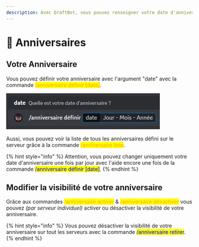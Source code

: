 ```yaml
---
description: Avec DraftBot, vous pouvez renseigner votre date d'anniversaire et être informé des prochains à venir !
---
```


# 🎂 Anniversaires

## Votre Anniversaire

Vous pouvez définir votre anniversaire avec l'argument "date" avec la commande <mark style="color:orange;">/anniversaire définir \[date]</mark>. 

![Exemple de commande d'anniversaire](../.gitbook/assets/birthday/command_preview.png)

Aussi, vous pouvez voir la liste de tous les anniversaires défini sur le serveur grâce à la commande <mark style="color:orange;">/anniversaire liste</mark>.

{% hint style="info" %}
Attention, vous pouvez changer uniquement votre date d'anniversaire une fois par jour avec l'aide encore une fois de la commande <mark style="color:blue;">/anniversaire définir \[date]</mark>.
{% endhint %}

## Modifier la visibilité de votre anniversaire

Grâce aux commandes <mark style="color:orange;">/anniversaire activer</mark> & <mark style="color:orange;">/anniversaire désactiver</mark> vous pouvez *(par serveur individuel)* activer ou désactiver la visibilité de votre anniversaire.

{% hint style="info" %}
Vous pouvez désactiver la visibilité de votre anniversaire sur tout les serveurs avec la commande <mark style="color:blue;">/anniversaire retirer</mark>.
{% endhint %}